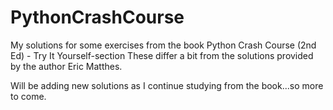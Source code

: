 # PythonCrashCourse
My solutions for some exercises from the book Python Crash Course (2nd Ed) - Try It Yourself-section
These differ a bit from the solutions provided by the author Eric Matthes.

Will be adding new solutions as I continue studying from the book...so more to come.
